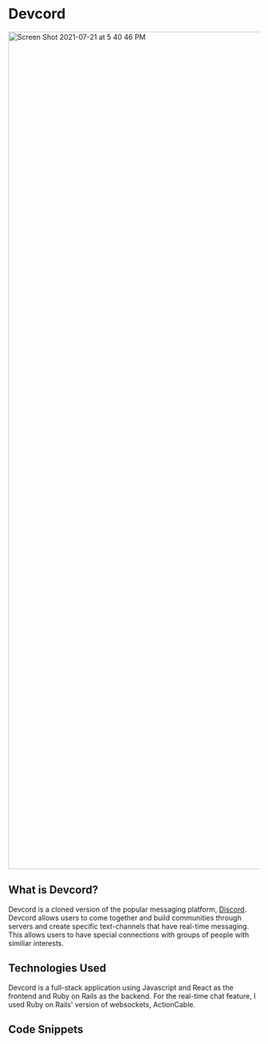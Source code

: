 # Devcord

<img width="1680" alt="Screen Shot 2021-07-21 at 5 40 46 PM" src="https://user-images.githubusercontent.com/24711003/126576667-649ebe2a-017a-42fc-bacd-cb1be6d3c9fb.png">

## What is Devcord?

Devcord is a cloned version of the popular messaging platform, [Discord](discord.com). Devcord allows users to come together and build communities through servers and create specific text-channels that have real-time messaging. This allows users to have special connections with groups of people with similiar interests.

## Technologies Used

Devcord is a full-stack application using Javascript and React as the frontend and Ruby on Rails as the backend. For the real-time chat feature, I used
Ruby on Rails' version of websockets, ActionCable.

## Code Snippets
